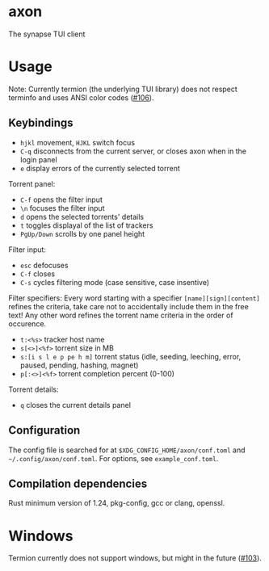 # axon
The synapse TUI client

# Usage
Note: Currently termion (the underlying TUI library) does not respect terminfo and uses ANSI color codes ([#106](https://github.com/ticki/termion/issues/106)).

## Keybindings
- `hjkl` movement, `HJKL` switch focus
- `C-q` disconnects from the current server, or closes axon when in the login panel
- `e` display errors of the currently selected torrent

Torrent panel:
- `C-f` opens the filter input
- `\n` focuses the filter input
- `d` opens the selected torrents' details
- `t` toggles displayal of the list of trackers
- `PgUp/Down` scrolls by one panel height

Filter input:
- `esc` defocuses
- `C-f` closes
- `C-s` cycles filtering mode (case sensitive, case insentive)

Filter specifiers:
Every word starting with a specifier `[name][sign][content]` refines the criteria, take care not to accidentally include them in the free text! Any other word refines the torrent name criteria in the order of occurence.
- `t:<%s>` tracker host name
- `s[<>]<%f>` torrent size in MB
- `s:[i s l e p pe h m]` torrent status (idle, seeding, leeching, error, paused, pending, hashing, magnet)
- `p[:<>]<%f>` torrent completion percent (0-100)

Torrent details:
- `q` closes the current details panel

## Configuration
The config file is searched for at `$XDG_CONFIG_HOME/axon/conf.toml` and `~/.config/axon/conf.toml`.
For options, see `example_conf.toml`.

## Compilation dependencies
Rust minimum version of 1.24, pkg-config, gcc or clang, openssl.


# Windows
Termion currently does not support windows, but might in the future ([#103](https://github.com/ticki/termion/issues/103)).
